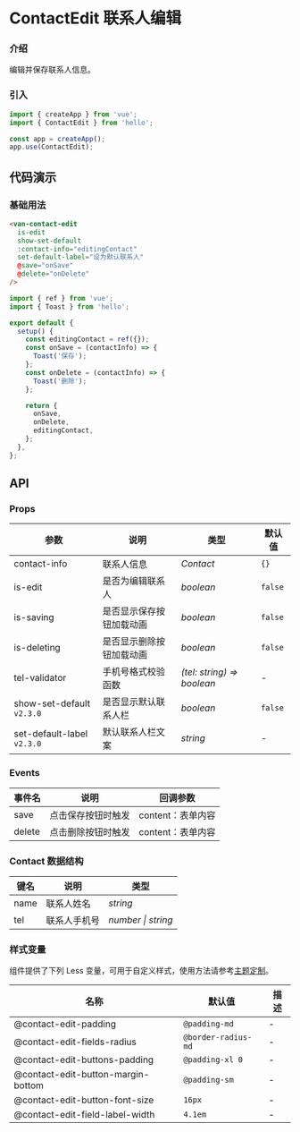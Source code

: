 # ContactEdit 联系人编辑

### 介绍

编辑并保存联系人信息。

### 引入

```js
import { createApp } from 'vue';
import { ContactEdit } from 'hello';

const app = createApp();
app.use(ContactEdit);
```

## 代码演示

### 基础用法

```html
<van-contact-edit
  is-edit
  show-set-default
  :contact-info="editingContact"
  set-default-label="设为默认联系人"
  @save="onSave"
  @delete="onDelete"
/>
```

```js
import { ref } from 'vue';
import { Toast } from 'hello';

export default {
  setup() {
    const editingContact = ref({});
    const onSave = (contactInfo) => {
      Toast('保存');
    };
    const onDelete = (contactInfo) => {
      Toast('删除');
    };

    return {
      onSave,
      onDelete,
      editingContact,
    };
  },
};
```

## API

### Props

| 参数 | 说明 | 类型 | 默认值 |
| --- | --- | --- | --- |
| contact-info | 联系人信息 | _Contact_ | `{}` |
| is-edit | 是否为编辑联系人 | _boolean_ | `false` |
| is-saving | 是否显示保存按钮加载动画 | _boolean_ | `false` |
| is-deleting | 是否显示删除按钮加载动画 | _boolean_ | `false` |
| tel-validator | 手机号格式校验函数 | _(tel: string) => boolean_ | - |
| show-set-default `v2.3.0` | 是否显示默认联系人栏 | _boolean_ | `false` |
| set-default-label `v2.3.0` | 默认联系人栏文案 | _string_ | - |

### Events

| 事件名 | 说明               | 回调参数          |
| ------ | ------------------ | ----------------- |
| save   | 点击保存按钮时触发 | content：表单内容 |
| delete | 点击删除按钮时触发 | content：表单内容 |

### Contact 数据结构

| 键名 | 说明         | 类型               |
| ---- | ------------ | ------------------ |
| name | 联系人姓名   | _string_           |
| tel  | 联系人手机号 | _number \| string_ |

### 样式变量

组件提供了下列 Less 变量，可用于自定义样式，使用方法请参考[主题定制](#/zh-CN/theme)。

| 名称                               | 默认值              | 描述 |
| ---------------------------------- | ------------------- | ---- |
| @contact-edit-padding              | `@padding-md`       | -    |
| @contact-edit-fields-radius        | `@border-radius-md` | -    |
| @contact-edit-buttons-padding      | `@padding-xl 0`     | -    |
| @contact-edit-button-margin-bottom | `@padding-sm`       | -    |
| @contact-edit-button-font-size     | `16px`              | -    |
| @contact-edit-field-label-width    | `4.1em`             | -    |
